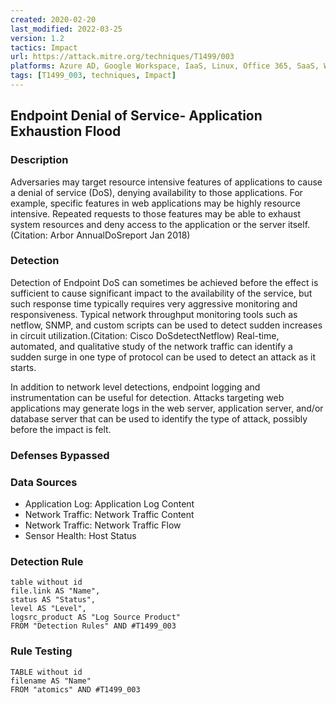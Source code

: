 ```yaml
---
created: 2020-02-20
last_modified: 2022-03-25
version: 1.2
tactics: Impact
url: https://attack.mitre.org/techniques/T1499/003
platforms: Azure AD, Google Workspace, IaaS, Linux, Office 365, SaaS, Windows, macOS
tags: [T1499_003, techniques, Impact]
---
```


## Endpoint Denial of Service- Application Exhaustion Flood

### Description

Adversaries may target resource intensive features of applications to cause a denial of service (DoS), denying availability to those applications. For example, specific features in web applications may be highly resource intensive. Repeated requests to those features may be able to exhaust system resources and deny access to the application or the server itself.(Citation: Arbor AnnualDoSreport Jan 2018)

### Detection

Detection of Endpoint DoS can sometimes be achieved before the effect is sufficient to cause significant impact to the availability of the service, but such response time typically requires very aggressive monitoring and responsiveness. Typical network throughput monitoring tools such as netflow, SNMP, and custom scripts can be used to detect sudden increases in circuit utilization.(Citation: Cisco DoSdetectNetflow) Real-time, automated, and qualitative study of the network traffic can identify a sudden surge in one type of protocol can be used to detect an attack as it starts.

In addition to network level detections, endpoint logging and instrumentation can be useful for detection. Attacks targeting web applications may generate logs in the web server, application server, and/or database server that can be used to identify the type of attack, possibly before the impact is felt.

### Defenses Bypassed



### Data Sources

  - Application Log: Application Log Content
  -  Network Traffic: Network Traffic Content
  -  Network Traffic: Network Traffic Flow
  -  Sensor Health: Host Status
### Detection Rule

```dataview
table without id
file.link AS "Name",
status AS "Status",
level AS "Level",
logsrc_product AS "Log Source Product"
FROM "Detection Rules" AND #T1499_003
```

### Rule Testing

```dataview
TABLE without id
filename AS "Name"
FROM "atomics" AND #T1499_003
```
